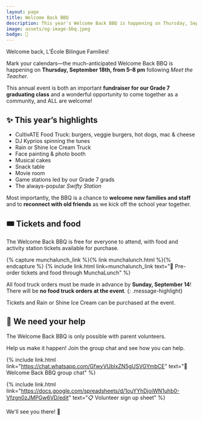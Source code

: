 ```yaml
---
layout: page
title: Welcome Back BBQ
description: This year's Welcome Back BBQ is happening on Thursday, September 18th, from 5–8 pm!
image: assets/og-image-bbq.jpeg
badge: 🍔
---
```


Welcome back, L’École Bilingue Families!

Mark your calendars—the much-anticipated Welcome Back BBQ is happening on **Thursday, September 18th, from 5–8 pm** following _Meet the Teacher_.

This annual event is both an important **fundraiser for our Grade 7 graduating class** and a wonderful opportunity to come together as a community, and ALL are welcome!

## ✨ This year’s highlights

- CultivATE Food Truck: burgers, veggie burgers, hot dogs, mac & cheese
- DJ Kyprios spinning the tunes
- Rain or Shine Ice Cream Truck
- Face painting & photo booth
- Musical cakes
- Snack table
- Movie room
- Game stations led by our Grade 7 grads
- The always-popular _Swifty Station_

Most importantly, the BBQ is a chance to **welcome new families and staff** and to **reconnect with old friends** as we kick off the school year together.

## 🎟️ Tickets and food

The Welcome Back BBQ is free for everyone to attend, with food and activity station tickets available for purchase.

{% capture munchalunch_link %}{% link munchalunch.html %}{% endcapture %}
{% include link.html link=munchalunch_link text="🍔 Pre-order tickets and food through MunchaLunch" %}

All food truck orders must be made in advance by **Sunday, September 14**! There will be **no food truck orders at the event**.
{: .message-highlight}

Tickets and Rain or Shine Ice Cream can be purchased at the event.

## 🙋 We need your help

The Welcome Back BBQ is only possible with parent volunteers.

Help us make it happen! Join the group chat and see how you can help.

{% include link.html link="https://chat.whatsapp.com/GfwyVUblxZN5gUSVGYmbCE" text="💬 Welcome Back BBQ group chat" %}

{% include link.html link="https://docs.google.com/spreadsheets/d/1ouYYhDjoiWN1uhb0-Vfzgn0zJMPGw6VD/edit" text="📋 Volunteer sign up sheet" %}

We'll see you there! 🎉
